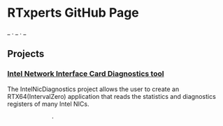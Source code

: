 # RTxperts GitHub Page


_
.
_
.
_

##   Projects

   ###    [Intel Network Interface Card Diagnostics tool](https://github.com/IntervalZero/RTxperts/tree/master/IntelNicDiagnostics)

The IntelNicDiagnostics project allows the user to create an RTX64(IntervalZero) application that reads the statistics and diagnostics registers of many Intel NICs.
 
  
   
    
     
      
       
        
         
          
           
            
             
              
              
                
                
                  
                  .

















